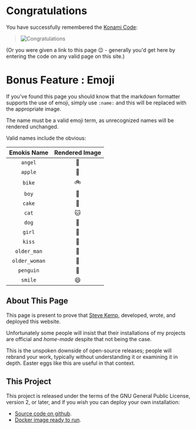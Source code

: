 # Congratulations

You have successfully remembered the [Konami Code](http://en.wikipedia.org/wiki/Konami_Code):

> ![Congratulations](/img/e.png "Congratulations")

(Or you were given a link to this page :wink: - generally you'd get here by entering the code on any valid page on this site.)

# Bonus Feature : Emoji

If you've found this page you should know that the markdown formatter supports the use of emoji, simply use `:name:` and this will be replaced with the appropriate image.

The name must be a valid emoji term, as unrecognized names will be rendered unchanged.

Valid names include the obvious:

| Emokis Name | Rendered Image |
|:-----------:|:--------------:|
|`angel`      | :angel:        |
|`apple`      | :apple:        |
|`bike`       | :bike:         |
|`boy`        | :boy:          |
|`cake`       | :cake:         |
|`cat`        | :cat:          |
|`dog`        | :dog:          |
|`girl`       | :girl:         |
|`kiss`       | :kiss:         |
|`older_man`  | :older_man:    |
|`older_woman`| :older_woman:  |
|`penguin`    | :penguin:      |
|`smile`      | :smile:        |



## About This Page

This page is present to prove that [Steve Kemp](https://steve.kemp.fi/),
developed, wrote, and deployed this website.

Unfortunately some people will insist that their installations of my
projects are official and _home-made_ despite that not being the case.

This is the unspoken downside of open-source releases; people will rebrand
your work, typically without understanding it or examining it in depth.
Easter eggs like this are useful in that context.


## This Project

This project is released under the terms of the GNU General Public License,
version 2, or later, and if you wish you can deploy your own installation:

* [Source code on github](https://github.com/skx/markdown.share/).
* [Docker image ready to run](https://index.docker.io/u/skxskx/markdown.share/).
